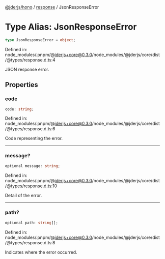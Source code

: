 [@jderjs/hono](../../README.md) / [response](../README.md) / JsonResponseError

# Type Alias: JsonResponseError

```ts
type JsonResponseError = object;
```

Defined in: node\_modules/.pnpm/@jderjs+core@0.3.0/node\_modules/@jderjs/core/dist/@types/response.d.ts:4

JSON response error.

## Properties

### code

```ts
code: string;
```

Defined in: node\_modules/.pnpm/@jderjs+core@0.3.0/node\_modules/@jderjs/core/dist/@types/response.d.ts:6

Code representing the error.

***

### message?

```ts
optional message: string;
```

Defined in: node\_modules/.pnpm/@jderjs+core@0.3.0/node\_modules/@jderjs/core/dist/@types/response.d.ts:10

Detail of the error.

***

### path?

```ts
optional path: string[];
```

Defined in: node\_modules/.pnpm/@jderjs+core@0.3.0/node\_modules/@jderjs/core/dist/@types/response.d.ts:8

Indicates where the error occurred.

